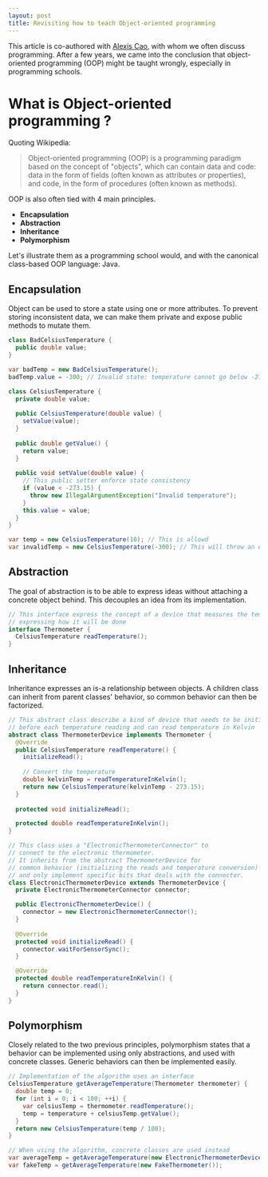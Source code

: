 ```yaml
---
layout: post
title: Revisiting how to teach Object-oriented programming
---
```


This article is co-authored with [Alexis Cao](https://twitter.com/acaopro), with whom we often discuss programming.
After a few years, we came into the conclusion that object-oriented programming (OOP) might be taught wrongly, 
especially in programming schools.

# What is Object-oriented programming ?

Quoting Wikipedia:

> Object-oriented programming (OOP) is a programming paradigm based on the concept of "objects", which can contain data 
> and code: data in the form of fields (often known as attributes or properties), and code, in the form of procedures 
> (often known as methods). 

OOP is also often tied with 4 main principles.

- **Encapsulation**
- **Abstraction**
- **Inheritance**
- **Polymorphism**

Let's illustrate them as a programming school would, and with the canonical class-based OOP language: Java.

## Encapsulation

Object can be used to store a state using one or more attributes. To prevent storing inconsistent data, we can make them
private and expose public methods to mutate them.

```java
class BadCelsiusTemperature {
  public double value;
}

var badTemp = new BadCelsiusTemperature();
badTemp.value = -300; // Invalid state: temperature cannot go below -273.15 °C

class CelsiusTemperature {
  private double value;
    
  public CelsiusTemperature(double value) {
    setValue(value);
  }
    
  public double getValue() {
    return value;
  }
    
  public void setValue(double value) {
    // This public setter enforce state consistency
    if (value < -273.15) {
      throw new IllegalArgumentException("Invalid temperature");
    }
    this.value = value;
  }
}

var temp = new CelsiusTemperature(10); // This is allowd
var invalidTemp = new CelsiusTemperature(-300); // This will throw an exception
```

## Abstraction

The goal of abstraction is to be able to express ideas without attaching a concrete object behind. This decouples an
idea from its implementation.

```java
// This interface express the concept of a device that measures the temperature, without
// expressing how it will be done
interface Thermometer {
  CelsiusTemperature readTemperature();
}
```

## Inheritance

Inheritance expresses an is-a relationship between objects. A children class can inherit from parent classes' behavior,
so common behavior can then be factorized.

```java
// This abstract class describe a kind of device that needs to be initialized
// before each temperature reading and can read temperature in Kelvin
abstract class ThermometerDevice implements Thermometer {
  @Override
  public CelsiusTemperature readTemperature() {
    initializeRead();
    
    // Convert the temperature
    double kelvinTemp = readTemperatureInKelvin();
    return new CelsiusTemperature(kelvinTemp - 273.15);
  }
  
  protected void initializeRead();

  protected double readTemperatureInKelvin();
}

// This class uses a "ElectronicThermometerConnector" to
// connect to the electronic thermometer.
// It inherits from the abstract ThermometerDevice for
// common behavior (initializing the reads and temperature conversion) 
// and only implement specific bits that deals with the connector.
class ElectronicThermometerDevice extends ThermometerDevice {
  private ElectronicThermometerConnector connector;

  public ElectronicThermometerDevice() {
    connector = new ElectronicThermometerConnector();
  }
  
  @Override
  protected void initializeRead() {
    connector.waitForSensorSync();
  }

  @Override
  protected double readTemperatureInKelvin() {
    return connector.read();
  }
}
```

## Polymorphism

Closely related to the two previous principles, polymorphism states that a behavior can be implemented using only
abstractions, and used with concrete classes. Generic behaviors can then be implemented easily.

```java
// Implementation of the algorithm uses an interface
CelsiusTemperature getAverageTemperature(Thermometer thermometer) {
  double temp = 0;
  for (int i = 0; i < 100; ++i) {
    var celsiusTemp = thermometer.readTemperature();
    temp = temperature + celsiusTemp.getValue();
  }
  return new CelsiusTemperature(temp / 100);
}

// When using the algorithm, concrete classes are used instead
var averageTemp = getAverageTemperature(new ElectronicThermometerDevice());
var fakeTemp = getAverageTemperature(new FakeThermometer());
```

# 